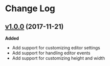 # Change Log

## [v1.0.0](https://github.com/auth0/extend-editor-react/tree/v1.0.0) (2017-11-21)

**Added**

- Add support for customizing editor settings
- Add support for handling editor events
- Add support for customizing height and width
